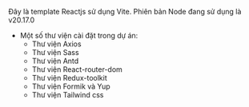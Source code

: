 Đây là template Reactjs sử dụng Vite. Phiên bản Node đang sử dụng là v20.17.0

- Một số thư viện cài đặt trong dự án:
  - Thư viện Axios
  - Thư viện Sass
  - Thư viện Antd
  - Thư viện React-router-dom
  - Thư viện Redux-toolkit
  - Thư viện Formik và Yup
  - Thư viện Tailwind css
